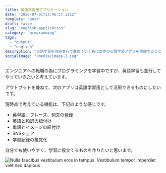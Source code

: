 ```yaml
---
title: 英語学習用アプリケーション
date: "2020-07-01T23:46:37.121Z"
template: "post"
draft: false
slug: "english-application"
category: "programming"
tags:
  - "output"
  - "english"
description: "英語学習を同時並行で進めていく為に自作の英語学習アプリを作成することにしました。"
socialImage: "/media/image-2.jpg"
---
```


エンジニアへの転職の為にプログラミングを学習中ですが、英語学習も並行してやっていきたいと考えています。

アウトプットを兼ねて、次のアプリは英語学習用として活用できるものにしたいです。

現時点で考えている機能は、下記のような感じです。

- 英単語、フレーズ、例文の登録
- 英語と和訳の紐付け
- 単語とイメージの紐付け
- SNSシェア
- 学習記録の視覚化

自分でも使いやすく、学習に役立てるものを作りたいと思います。

![Nulla faucibus vestibulum eros in tempus. Vestibulum tempor imperdiet velit nec dapibus](/media/image-2.jpg)


